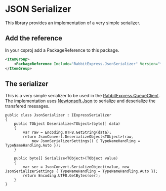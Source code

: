 # JSON Serializer

This library provides an implementation of a very simple serializer.

## Add the reference

In your csproj add a PackageReference to this package.

```xml
<ItemGroup>
    <PackageReference Include="RabbitExpress.JsonSerializer" Version="*" />
</ItemGroup>
```

## The serializer

This is a very simple serializer to be used in the [RabbitExpress.QueueClient](../RabbitExpress/README.md). The implementation uses [Newtonsoft.Json](https://www.newtonsoft.com/json) to serialize and deserialize the transfered messages.

```c-sharp
public class JsonSerializer : IExpressSerializer
{
    public TObject Deserialize<TObject>(byte[] data)
    {
        var raw = Encoding.UTF8.GetString(data);
        return JsonConvert.DeserializeObject<TObject>(raw,
            new JsonSerializerSettings() { TypeNameHandling = TypeNameHandling.Auto });
    }

    public byte[] Serialize<TObject>(TObject value)
    {
        var ser = JsonConvert.SerializeObject(value, new JsonSerializerSettings { TypeNameHandling = TypeNameHandling.Auto });
        return Encoding.UTF8.GetBytes(ser);
    }
}
```
